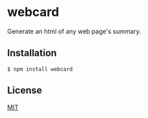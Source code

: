 webcard
=======

Generate an html of any web page's summary.

Installation
------------
`$ npm install webcard`

License
-------
[MIT](LICENSE)

